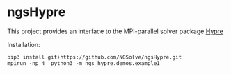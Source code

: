 # ngsHypre

This project provides an interface to the MPI-parallel solver package [Hypre](https://hypre.readthedocs.io/en/latest/)


Installation:

    pip3 install git+https://github.com/NGSolve/ngsHypre.git
    mpirun -np 4  python3 -m ngs_hypre.demos.example1
